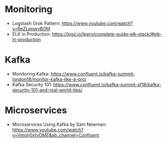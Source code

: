 # Monitoring
- Logstash Grok Pattern: https://www.youtube.com/watch?v=ReZLppwvBGM
- ELK in Production: https://logz.io/learn/complete-guide-elk-stack/#elk-in-production

# Kafka
- Monitoring Kafka: https://www.confluent.io/kafka-summit-london18/monitor-kafka-like-a-pro/
- Kafka Security 101: https://www.confluent.io/kafka-summit-sf18/kafka-security-101-and-real-world-tips/

# Microservices
- Microservices Using Kafka by Sam Newman: https://www.youtube.com/watch?v=Vmqh0xtvDME&ab_channel=Confluent
